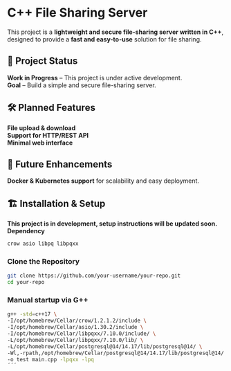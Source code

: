 # C++ File Sharing Server

This project is a **lightweight and secure file-sharing server written in C++**, designed to provide a **fast and easy-to-use** solution for file sharing.  

## 🔧 Project Status
**Work in Progress** – This project is under active development.  
**Goal** – Build a simple and secure file-sharing server.  

## 🛠️ Planned Features
**File upload & download**  
**Support for HTTP/REST API**  
**Minimal web interface**  

## 🚀 Future Enhancements
**Docker & Kubernetes support** for scalability and easy deployment.  

## 🏗️ Installation & Setup
**This project is in development, setup instructions will be updated soon.**  
**Dependency** 
```bash
crow asio libpq libpqxx 
```

### **Clone the Repository**
```bash
git clone https://github.com/your-username/your-repo.git
cd your-repo
```

### **Manual startup via G++**
```bash
g++ -std=c++17 \
-I/opt/homebrew/Cellar/crow/1.2.1.2/include \
-I/opt/homebrew/Cellar/asio/1.30.2/include \
-I/opt/homebrew/Cellar/libpqxx/7.10.0/include/ \
-L/opt/homebrew/Cellar/libpqxx/7.10.0/lib/ \
-L/opt/homebrew/Cellar/postgresql@14/14.17/lib/postgresql@14/ \
-Wl,-rpath,/opt/homebrew/Cellar/postgresql@14/14.17/lib/postgresql@14/ \
-o test main.cpp -lpqxx -lpq
´´´
